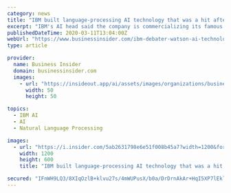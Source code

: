 ```yaml
---
category: news
title: "IBM built language-processing AI technology that was a hit after debating against humans. Now it's ready for businesses needing to plow through data."
excerpt: "IBM's AI head said the company is commercializing its famous \"Debater\" technology, which became a hit for debating with humans."
publishedDateTime: 2020-03-11T13:04:00Z
webUrl: "https://www.businessinsider.com/ibm-debater-watson-ai-technology-available-to-businesses-2020-3"
type: article

provider:
  name: Business Insider
  domain: businessinsider.com
  images:
    - url: "https://insideout.app/ai/assets/images/organizations/businessinsider.com-50x50.jpg"
      width: 50
      height: 50

topics:
  - IBM AI
  - AI
  - Natural Language Processing

images:
  - url: "https://i.insider.com/5ab2631798e6e51f008b45a7?width=1200&format=jpeg"
    width: 1200
    height: 600
    title: "IBM built language-processing AI technology that was a hit after debating against humans. Now it's ready for businesses needing to plow through data."

secured: "IFnWH9LQ3/8XIqOzlB+klvu27s/4mWUPusX/b0a/DrDrnAkAr+HqI5XP7lEkl8q4mnIYcHHBhzZ6DpdcYTxo5Vdi81gXPoqO6Luiz+vzi8nJSE7OML51eeur7uFIOqdvqpzN7l6RSUym6pWQNA7JpvJGk8YE9EJ5tLc8vEPaXfpCvli7yk/hi1Qf7FV7iVMVRTUW+5nh++mGwylWmyKWxayUSjsNPh/WhvPfFcCBtziow1vIjaGLPo2+WFtVmhx6D8TSmkfvkkmHDFDuLV9Bwdc5RGutzzYOV0xpf6qow3XUg3I7EZk1EBKaElGAoGN7655MTQFd0tRDJtwQiLxNEYcPBj5zzcgMKDNg4nRE19kIW3ONI2ibE7Cd6W4zkBvezB79NHeeUVnj8HB6QzUQr5+3YLvwcPslrQcG+bs9z8b4YGaRhN+yBoyNDM9O2Q9RAmeULEVzDz08uBCXBw4J8xcd7/BgFtjZpR+xuntm4Fc=;pra+t0ou7fvHDH8XoSvQLA=="
---
```


